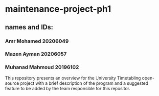 # maintenance-project-ph1
## names and IDs:
### Amr Mohamed 20206049
### Mazen Ayman 20206057
### Muhanad Mahmoud 20196102

This repository presents an overview for the University Timetabling open-source project with a brief description of the program and a suggested feature to be added
by the team responsible for this repositor.

